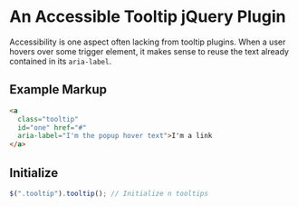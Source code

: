 # An Accessible Tooltip jQuery Plugin

Accessibility is one aspect often lacking from tooltip plugins. When a user hovers over some trigger element, it makes sense to reuse the text already contained in its `aria-label`.

## Example Markup

```html
<a
  class="tooltip"
  id="one" href="#"
  aria-label="I'm the popup hover text">I'm a link
</a>
```

## Initialize

```javascript
$(".tooltip").tooltip(); // Initialize n tooltips
```
